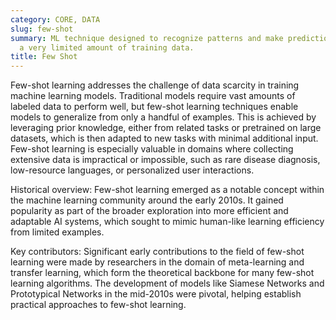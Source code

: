```yaml
---
category: CORE, DATA
slug: few-shot
summary: ML technique designed to recognize patterns and make predictions based on
  a very limited amount of training data.
title: Few Shot
---
```


Few-shot learning addresses the challenge of data scarcity in training machine learning models. Traditional models require vast amounts of labeled data to perform well, but few-shot learning techniques enable models to generalize from only a handful of examples. This is achieved by leveraging prior knowledge, either from related tasks or pretrained on large datasets, which is then adapted to new tasks with minimal additional input. Few-shot learning is especially valuable in domains where collecting extensive data is impractical or impossible, such as rare disease diagnosis, low-resource languages, or personalized user interactions.

Historical overview: Few-shot learning emerged as a notable concept within the machine learning community around the early 2010s. It gained popularity as part of the broader exploration into more efficient and adaptable AI systems, which sought to mimic human-like learning efficiency from limited examples.

Key contributors: Significant early contributions to the field of few-shot learning were made by researchers in the domain of meta-learning and transfer learning, which form the theoretical backbone for many few-shot learning algorithms. The development of models like Siamese Networks and Prototypical Networks in the mid-2010s were pivotal, helping establish practical approaches to few-shot learning.